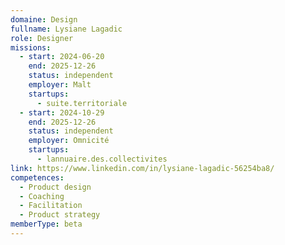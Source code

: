 ```yaml
---
domaine: Design
fullname: Lysiane Lagadic
role: Designer
missions:
  - start: 2024-06-20
    end: 2025-12-26
    status: independent
    employer: Malt
    startups:
      - suite.territoriale
  - start: 2024-10-29
    end: 2025-12-26
    status: independent
    employer: Omnicité
    startups:
      - lannuaire.des.collectivites
link: https://www.linkedin.com/in/lysiane-lagadic-56254ba8/
competences:
  - Product design
  - Coaching
  - Facilitation
  - Product strategy
memberType: beta
---
```

